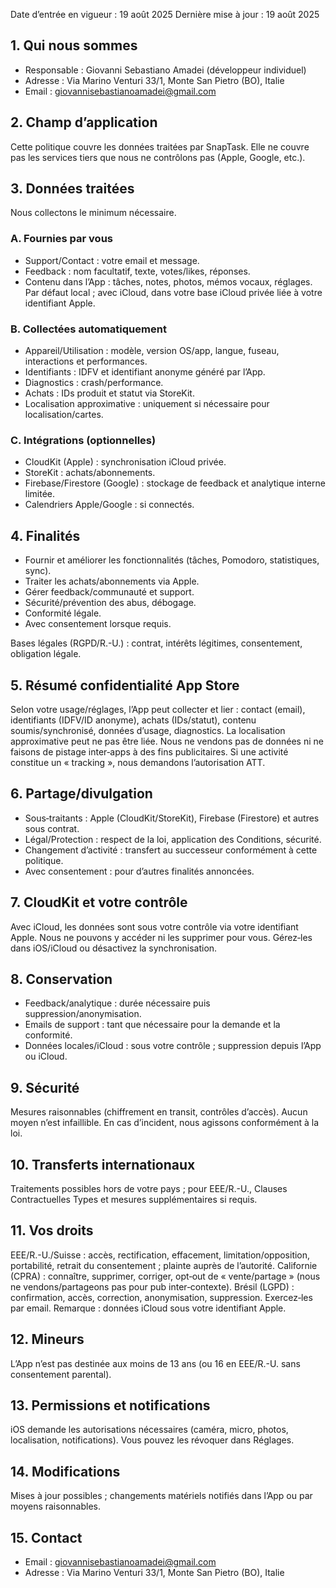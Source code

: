 Date d’entrée en vigueur : 19 août 2025
Dernière mise à jour : 19 août 2025

## 1. Qui nous sommes
- Responsable : Giovanni Sebastiano Amadei (développeur individuel)
- Adresse : Via Marino Venturi 33/1, Monte San Pietro (BO), Italie
- Email : giovannisebastianoamadei@gmail.com

## 2. Champ d’application
Cette politique couvre les données traitées par SnapTask. Elle ne couvre pas les services tiers que nous ne contrôlons pas (Apple, Google, etc.).

## 3. Données traitées
Nous collectons le minimum nécessaire.

### A. Fournies par vous
- Support/Contact : votre email et message.
- Feedback : nom facultatif, texte, votes/likes, réponses.
- Contenu dans l’App : tâches, notes, photos, mémos vocaux, réglages. Par défaut local ; avec iCloud, dans votre base iCloud privée liée à votre identifiant Apple.

### B. Collectées automatiquement
- Appareil/Utilisation : modèle, version OS/app, langue, fuseau, interactions et performances.
- Identifiants : IDFV et identifiant anonyme généré par l’App.
- Diagnostics : crash/performance.
- Achats : IDs produit et statut via StoreKit.
- Localisation approximative : uniquement si nécessaire pour localisation/cartes.

### C. Intégrations (optionnelles)
- CloudKit (Apple) : synchronisation iCloud privée.
- StoreKit : achats/abonnements.
- Firebase/Firestore (Google) : stockage de feedback et analytique interne limitée.
- Calendriers Apple/Google : si connectés.

## 4. Finalités
- Fournir et améliorer les fonctionnalités (tâches, Pomodoro, statistiques, sync).
- Traiter les achats/abonnements via Apple.
- Gérer feedback/communauté et support.
- Sécurité/prévention des abus, débogage.
- Conformité légale.
- Avec consentement lorsque requis.

Bases légales (RGPD/R.-U.) : contrat, intérêts légitimes, consentement, obligation légale.

## 5. Résumé confidentialité App Store
Selon votre usage/réglages, l’App peut collecter et lier : contact (email), identifiants (IDFV/ID anonyme), achats (IDs/statut), contenu soumis/synchronisé, données d’usage, diagnostics. La localisation approximative peut ne pas être liée. Nous ne vendons pas de données ni ne faisons de pistage inter‑apps à des fins publicitaires. Si une activité constitue un « tracking », nous demandons l’autorisation ATT.

## 6. Partage/divulgation
- Sous‑traitants : Apple (CloudKit/StoreKit), Firebase (Firestore) et autres sous contrat.
- Légal/Protection : respect de la loi, application des Conditions, sécurité.
- Changement d’activité : transfert au successeur conformément à cette politique.
- Avec consentement : pour d’autres finalités annoncées.

## 7. CloudKit et votre contrôle
Avec iCloud, les données sont sous votre contrôle via votre identifiant Apple. Nous ne pouvons y accéder ni les supprimer pour vous. Gérez‑les dans iOS/iCloud ou désactivez la synchronisation.

## 8. Conservation
- Feedback/analytique : durée nécessaire puis suppression/anonymisation.
- Emails de support : tant que nécessaire pour la demande et la conformité.
- Données locales/iCloud : sous votre contrôle ; suppression depuis l’App ou iCloud.

## 9. Sécurité
Mesures raisonnables (chiffrement en transit, contrôles d’accès). Aucun moyen n’est infaillible. En cas d’incident, nous agissons conformément à la loi.

## 10. Transferts internationaux
Traitements possibles hors de votre pays ; pour EEE/R.-U., Clauses Contractuelles Types et mesures supplémentaires si requis.

## 11. Vos droits
EEE/R.-U./Suisse : accès, rectification, effacement, limitation/opposition, portabilité, retrait du consentement ; plainte auprès de l’autorité.
Californie (CPRA) : connaître, supprimer, corriger, opt‑out de « vente/partage » (nous ne vendons/partageons pas pour pub inter‑contexte).
Brésil (LGPD) : confirmation, accès, correction, anonymisation, suppression.
Exercez‑les par email. Remarque : données iCloud sous votre identifiant Apple.

## 12. Mineurs
L’App n’est pas destinée aux moins de 13 ans (ou 16 en EEE/R.-U. sans consentement parental).

## 13. Permissions et notifications
iOS demande les autorisations nécessaires (caméra, micro, photos, localisation, notifications). Vous pouvez les révoquer dans Réglages.

## 14. Modifications
Mises à jour possibles ; changements matériels notifiés dans l’App ou par moyens raisonnables.

## 15. Contact
- Email : giovannisebastianoamadei@gmail.com
- Adresse : Via Marino Venturi 33/1, Monte San Pietro (BO), Italie